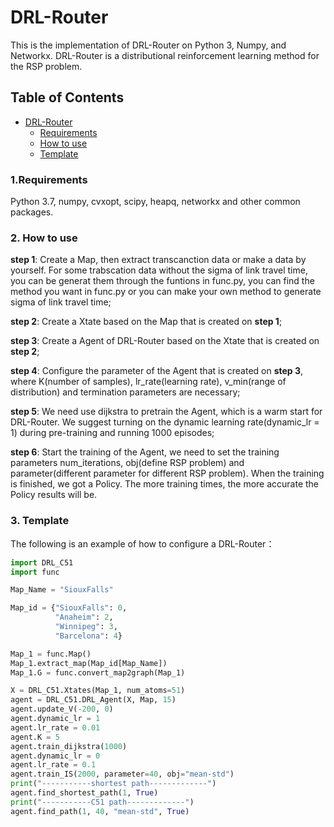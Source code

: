 # DRL-Router

This is the implementation of DRL-Router on Python 3, Numpy, and Networkx. DRL-Router is a distributional reinforcement learning method for the RSP problem.

## Table of Contents
- [DRL-Router](#drl-router)
  - [Requirements](#requirements)
  - [How to use](#how_to_use)
  - [Template](#template)

### 1.Requirements
  Python 3.7, numpy, cvxopt, scipy, heapq, networkx and other common packages.

### 2. How to use
  **step 1**: Create a Map, then extract transcanction data or make a data by yourself. For some trabscation data without the sigma of link travel time, you can be generat them through the funtions in func.py, you can find the method you want in func.py or you can make your own method to generate sigma of link travel time;

  **step 2**: Create a Xtate based on the Map that is created on **step 1**;

  **step 3**: Create a Agent of DRL-Router based on the Xtate that is created on **step 2**;

  **step 4**: Configure the parameter of the Agent that is created on **step 3**, where K(number of samples), lr_rate(learning rate), v_min(range of distribution) and termination parameters are necessary;

  **step 5**: We need use dijkstra to pretrain the Agent, which is a warm start for DRL-Router. We suggest turning on the dynamic learning rate(dynamic_lr = 1) during pre-training and running 1000 episodes;

   **step 6**: Start the training of the Agent, we need to set the training parameters num_iterations, obj(define RSP problem) and parameter(different parameter for different RSP problem). When the training is finished, we got a Policy. The more training times, the more accurate the Policy results will be.

### 3. Template
  The following is an example of how to configure a DRL-Router：
  ```Python
  import DRL_C51
  import func

  Map_Name = "SiouxFalls"

  Map_id = {"SiouxFalls": 0,
            "Anaheim": 2,
            "Winnipeg": 3,
            "Barcelona": 4}

  Map_1 = func.Map()
  Map_1.extract_map(Map_id[Map_Name])
  Map_1.G = func.convert_map2graph(Map_1)

  X = DRL_C51.Xtates(Map_1, num_atoms=51)
  agent = DRL_C51.DRL_Agent(X, Map, 15)
  agent.update_V(-200, 0)
  agent.dynamic_lr = 1
  agent.lr_rate = 0.01
  agent.K = 5
  agent.train_dijkstra(1000)
  agent.dynamic_lr = 0
  agent.lr_rate = 0.1
  agent.train_IS(2000, parameter=40, obj="mean-std")
  print("-----------shortest path-------------")
  agent.find_shortest_path(1, True)
  print("-----------C51 path-------------")
  agent.find_path(1, 40, "mean-std", True)
  ```
